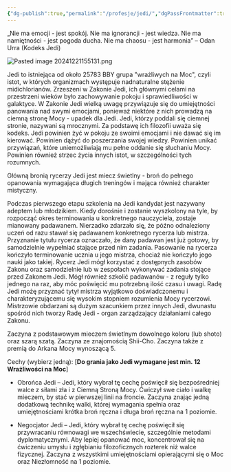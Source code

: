 ```yaml
---
{"dg-publish":true,"permalink":"/profesje/jedi/","dgPassFrontmatter":true}
---
```


„Nie ma emocji - jest spokój.
Nie ma ignorancji - jest wiedza.
Nie ma namiętności - jest pogoda ducha.
Nie ma chaosu - jest harmonia” – Odan Urra (Kodeks Jedi)

![Pasted image 20241221155131.png](/img/user/Obrazy/Pasted%20image%2020241221155131.png)

Jedi to istniejąca od około 25783 BBY grupa "wrażliwych na Moc", czyli istot, w których organizmach występuje nadnaturalne stężenie midichlorianów. Zrzeszeni w Zakonie Jedi, ich głównymi celami na przestrzeni wieków było zachowywanie pokoju i sprawiedliwości w galaktyce. W Zakonie Jedi wielką uwagę przywiązuje się do umiejętności panowania nad swymi emocjami, ponieważ niektóre z nich prowadzą na ciemną stronę Mocy - upadek dla Jedi. Jedi, którzy poddali się ciemnej stronie, nazywani są mrocznymi. Za podstawę ich filozofii uważa się kodeks. Jedi powinien żyć w pokoju ze swoimi emocjami i nie dawać się im kierować. Powinien dążyć do poszerzania swojej wiedzy. Powinien unikać przywiązań, które uniemożliwiają mu pełne oddanie się słuchaniu Mocy. Powinien również strzec życia innych istot, w szczególności tych rozumnych.

Główną bronią rycerzy Jedi jest miecz świetlny - broń do pełnego opanowania wymagająca długich treningów i mająca również charakter mistyczny.

Podczas pierwszego etapu szkolenia na Jedi kandydat jest nazywany adeptem lub młodzikiem. Kiedy dorośnie i zostanie wyszkolony na tyle, by rozpocząć okres terminowania u konkretnego nauczyciela, zostaje mianowany padawanem. Nierzadko zdarzało się, że późno odnaleziony uczeń od razu stawał się padawanem konkretnego rycerza lub mistrza. Przyznanie tytułu rycerza oznaczało, że dany padawan jest już gotowy, by samodzielnie wypełniać stające przed nim zadania. Pasowanie na rycerza kończyło terminowanie ucznia u jego mistrza, chociaż nie kończyło jego nauki jako takiej. Rycerz Jedi mógł korzystać z dostępnych zasobów Zakonu oraz samodzielnie lub w zespołach wykonywać zadania stojące przed Zakonem Jedi. Mógł również szkolić padawanów - z reguły tylko jednego na raz, aby móc poświęcić mu potrzebną ilość czasu i uwagi. Radę Jedi możę przyznać tytył mistrza wyjątkowo doświadczonemu i charakteryzującemu się wysokim stopniem rozumienia Mocy rycerzowi. Mistrzowie obdarzani są dużym szacunkiem przez innych Jedi, dwunastu spośród nich tworzy Radę Jedi - organ zarządzający działaniami całego Zakonu.

Zaczyna z podstawowym mieczem świetlnym dowolnego koloru (lub shoto) oraz szarą szatą. Zaczyna ze znajomością Shii-Cho. Zaczyna także z premią do Arkana Mocy wynoszącą 5.

Cechy (wybierz jedną): [**Do grania jako Jedi wymagane jest min. 12 Wrażliwości na Moc**]

- Obrońca Jedi – Jedi, który wybrał tę cechę poświęcił się bezpośredniej walce z siłami zła i z Ciemną Stroną Mocy. Ćwiczył swe ciało i walkę mieczem, by stać w pierwszej linii na froncie. Zaczyna znając jedną dodatkową technikę walki, której wymagania spełnia oraz umiejętnościami krótka broń ręczna i długa broń ręczna na 1 poziomie.

- Negocjator Jedi – Jedi, który wybrał tę cechę poświęcił się przywracaniu równowagi we wszechświecie, szczególnie metodami dyplomatycznymi. Aby lepiej opanować moc, koncentrował się na ćwiczeniu umysłu i zgłębianiu filozoficznych rozterek niż walce fizycznej. Zaczyna z wszystkimi umiejętnościami opierającymi się o Moc oraz Niezłomność na 1 poziomie.